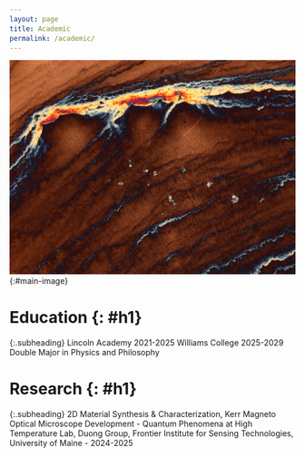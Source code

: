 ```yaml
---
layout: page
title: Academic
permalink: /academic/
---
```


![Image Description](/images/13.jpeg){:#main-image}

# Education {: #h1}

{:.subheading}
Lincoln Academy 2021-2025
Williams College 2025-2029   Double Major in Physics and Philosophy

# Research {: #h1}

{:.subheading}
2D Material Synthesis & Characterization, Kerr Magneto Optical Microscope Development - Quantum Phenomena at High Temperature Lab, Duong Group, Frontier Institute for Sensing Technologies, University of Maine - 2024-2025
